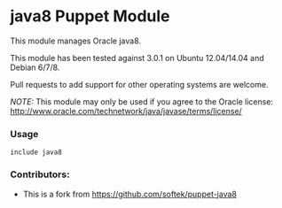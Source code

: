 # java8 Puppet Module
This module manages Oracle java8.

This module has been tested against 3.0.1 on Ubuntu 12.04/14.04 and Debian 6/7/8.

Pull requests to add support for other operating systems are welcome.

*NOTE:* This module may only be used if you agree to the Oracle license: http://www.oracle.com/technetwork/java/javase/terms/license/

### Usage

    include java8

### Contributors:

* This is a fork from https://github.com/softek/puppet-java8
